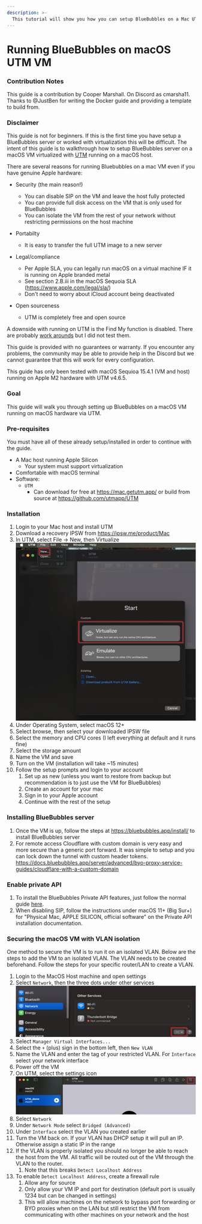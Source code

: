 ```yaml
---
description: >-
  This tutorial will show you how you can setup BlueBubbles on a Mac UTM VM running on a Mac host
---
```


# Running BlueBubbles on macOS UTM VM

### Contribution Notes

This guide is a contribution by Cooper Marshall.  On Discord as cmarsha11.  Thanks to @JustBen for writing the Docker guide and providing a template to build from.

### Disclaimer

This guide is not for beginners.  If this is the first time you have setup a BlueBubbles server or worked with virtualization this will be difficult.  The intent of this guide is to walkthrough how to setup BlueBubbles server on a macOS VM virtualized with [UTM](https://mac.getutm.app/) running on a macOS host.  

There are several reasons for running Bluebubbles on a mac VM even if you have genuine Apple hardware:

- Security (the main reason!)
  - You can disable SIP on the VM and leave the host fully protected
  - You can provide full disk access on the VM that is only used for BlueBubbles
  - You can isolate the VM from the rest of your network without restricting permissions on the host machine

- Portabilty
  - It is easy to transfer the full UTM image to a new server

- Legal/compliance
  - Per Apple SLA, you can legally run macOS on a virtual machine IF it is running on Apple branded metal 
  - See section 2.B.iii in the macOS Sequoia SLA (https://www.apple.com/legal/sla/)
  - Don't need to worry about iCloud account being deactivated

- Open sourceness
  - UTM is completely free and open source

  
A downside with running on UTM is the Find My function is disabled.  There are probably [work arounds](https://docs.bluebubbles.app/server/troubleshooting-guides/fix-facetime-features-for-virtual-machines) but I did not test them.

This guide is provided with no guarantees or warranty. If you encounter any problems, the community may be able to provide help in the Discord but we cannot guarantee that this will work for every configuration.

This guide has only been tested with macOS Sequioa 15.4.1 (VM and host) running on Apple M2 hardware with UTM v4.6.5.

### Goal

This guide will walk you through setting up BlueBubbles on a macOS VM running on macOS hardware via UTM.

### Pre-requisites

You must have all of these already setup/installed in order to continue with the guide.

* A Mac host running Apple Silicon
  * Your system must support virtualization
* Comfortable with macOS terminal
* Software:
  * `UTM`
    * Can download for free at https://mac.getutm.app/ or build from source at https://github.com/utmapp/UTM

### Installation

1. Login to your Mac host and install UTM
1. Download a recovery IPSW from https://ipsw.me/product/Mac
1. In UTM, select File -> New, then Virtualize
    ![add-vm](img/new_vm.png)
1. Under Operating System, select macOS 12+
1. Select browse, then select your downloaded IPSW file
1. Select the memory and CPU cores (I left everything at default and it runs fine)
1. Select the storage amount
1. Name the VM and save
1. Turn on the VM (installation will take ~15 minutes)
1. Follow the setup prompts and login to your account
    1. Set up as new (unless you want to restore from backup but recommendation is to just use the VM for BlueBubbles)
    1. Create an account for your mac
    1. Sign in to your Apple account
    1. Continue with the rest of the setup

### Installing BlueBubbles server

1. Once the VM is up, follow the steps at https://bluebubbles.app/install/ to install BlueBubbles server
1. For remote access Cloudflare with custom domain is very easy and more secure than a generic port forward. It was simple to setup and you can lock down the tunnel with custom header tokens.  https://docs.bluebubbles.app/server/advanced/byo-proxy-service-guides/cloudflare-with-a-custom-domain

### Enable private API

1. To install the BlueBubbles Private API features, just follow the normal guide [here](https://docs.bluebubbles.app/private-api/installation).
1. When disabling SIP, follow the instructions under macOS 11+ (Big Sur+) for "Physical Mac, APPLE SILICON, official software" on the Private API installation documentation.

### Securing the macOS VM with VLAN isolation

One method to secure the VM is to run it on an isolated VLAN.  Below are the steps to add the VM to an isolated VLAN.  The VLAN needs to be created beforehand.  Follow the steps for your specific router/LAN to create a VLAN.

1. Login to the MacOS Host machine and open settings
1. Select `Network`, then the three dots under other services
    ![networkj](img/network.png)
1. Select `Manager Virtual Interfaces...`
1. Select the `+` (plus) sign in the bottom left, then `New VLAN`
1. Name the VLAN and enter the tag of your restricted VLAN.  For   `Interface` select your network interface
1. Power off the VM
1. On UTM, select the settings icon
    ![UTM settings](img/UTM-settings.png)
1. Select `Network`
1. Under `Network Mode` select `Bridged (Advanced)`
1. Under `Interface` select the VLAN you created earlier
1. Turn the VM back on.  If your VLAN has DHCP setup it will pull an IP.  Otherwise assign a static IP in the range
1. If the VLAN is properly isolated you should no longer be able to reach the host from the VM.  All traffic will be routed out of the VM through the VLAN to the router.
    1. Note that this breaks `Detect Localhost Address`
1. To enable `Detect Localhost Address`, create a firewall rule
    1. Allow any for source
    1. Only allow your VM IP and port for destination (default port is usually 1234 but can be changed in settings)
    1. This will allow machines on the network to bypass port forwarding or BYO proxies when on the LAN but still restrict the VM from communicating with other machines on your network and the host
